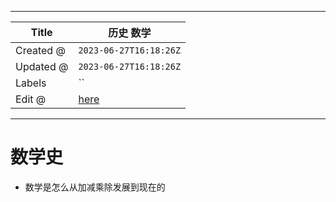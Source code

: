 -----

| Title     | 历史 数学                                           |
| --------- | ----------------------------------------------- |
| Created @ | `2023-06-27T16:18:26Z`                          |
| Updated @ | `2023-06-27T16:18:26Z`                          |
| Labels    | \`\`                                            |
| Edit @    | [here](https://github.com/junxnone/i/issues/20) |

-----

# 数学史

  - 数学是怎么从加减乘除发展到现在的
